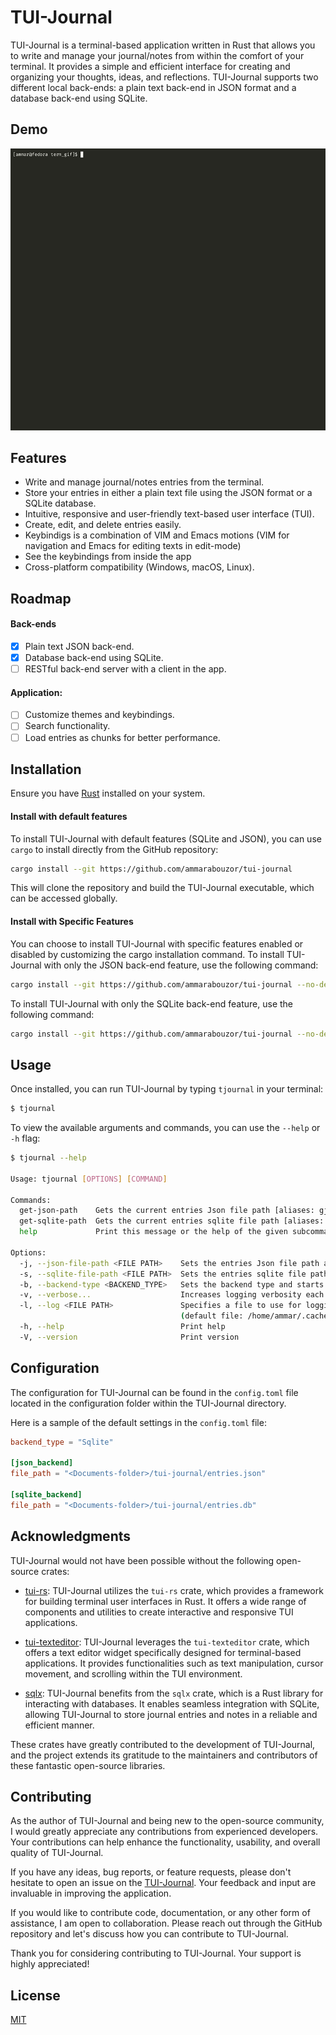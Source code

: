 
# TUI-Journal

TUI-Journal is a terminal-based application written in Rust that allows you to write and manage your journal/notes from within the comfort of your terminal. It provides a simple and efficient interface for creating and organizing your thoughts, ideas, and reflections. TUI-Journal supports two different local back-ends: a plain text back-end in JSON format and a database back-end using SQLite. 

## Demo

![](assets/demo.gif)

## Features

- Write and manage journal/notes entries from the terminal.
- Store your entries in either a plain text file using the JSON format or a SQLite database.
- Intuitive, responsive and user-friendly text-based user interface (TUI).
- Create, edit, and delete entries easily.
- Keybindigs is a combination of VIM and Emacs motions (VIM for navigation and Emacs for editing texts in edit-mode)
- See the keybindings from inside the app
- Cross-platform compatibility (Windows, macOS, Linux).

## Roadmap

#### Back-ends
- [x]  Plain text JSON back-end.
- [x]  Database back-end using SQLite.
- [ ]  RESTful back-end server with a client in the app.
#### Application:
- [ ]  Customize themes and keybindings.
- [ ]  Search functionality.
- [ ]  Load entries as chunks for better performance.
## Installation

Ensure you have [Rust](https://www.rust-lang.org/tools/install) installed on your system.

#### Install with default features

To install TUI-Journal with default features (SQLite and JSON), you can use `cargo` to install directly from the GitHub repository:

```bash
cargo install --git https://github.com/ammarabouzor/tui-journal
```

This will clone the repository and build the TUI-Journal executable, which can be accessed globally.

#### Install with Specific Features

You can choose to install TUI-Journal with specific features enabled or disabled by customizing the cargo installation command. To install TUI-Journal with only the JSON back-end feature, use the following command:

```bash
cargo install --git https://github.com/ammarabouzor/tui-journal --no-default-features --features json
```

To install TUI-Journal with only the SQLite back-end feature, use the following command:

```bash
cargo install --git https://github.com/ammarabouzor/tui-journal --no-default-features --features sqlite
```

    
## Usage

Once installed, you can run TUI-Journal by typing `tjournal` in your terminal:

```bash
$ tjournal
```

To view the available arguments and commands, you can use the `--help` or `-h` flag:

```bash
$ tjournal --help

Usage: tjournal [OPTIONS] [COMMAND]

Commands:
  get-json-path    Gets the current entries Json file path [aliases: gj]
  get-sqlite-path  Gets the current entries sqlite file path [aliases: gs]
  help             Print this message or the help of the given subcommand(s)

Options:
  -j, --json-file-path <FILE PATH>    Sets the entries Json file path and starts using it
  -s, --sqlite-file-path <FILE PATH>  Sets the entries sqlite file path and starts using it
  -b, --backend-type <BACKEND_TYPE>   Sets the backend type and starts using it [possible values: json, sqlite]
  -v, --verbose...                    Increases logging verbosity each use for up to 3 times
  -l, --log <FILE PATH>               Specifies a file to use for logging
                                      (default file: /home/ammar/.cache/tui-journal/tui-journal.log)
  -h, --help                          Print help
  -V, --version                       Print version
```

## Configuration

The configuration for TUI-Journal can be found in the `config.toml` file located in the configuration folder within the TUI-Journal directory.

Here is a sample of the default settings in the `config.toml` file:

```toml
backend_type = "Sqlite"

[json_backend]
file_path = "<Documents-folder>/tui-journal/entries.json"

[sqlite_backend]
file_path = "<Documents-folder>/tui-journal/entries.db"
```

## Acknowledgments

TUI-Journal would not have been possible without the following open-source crates:

- [tui-rs](https://crates.io/crates/tui-rs): TUI-Journal utilizes the `tui-rs` crate, which provides a framework for building terminal user interfaces in Rust. It offers a wide range of components and utilities to create interactive and responsive TUI applications.

- [tui-texteditor](https://crates.io/crates/tui-texteditor): TUI-Journal leverages the `tui-texteditor` crate, which offers a text editor widget specifically designed for terminal-based applications. It provides functionalities such as text manipulation, cursor movement, and scrolling within the TUI environment.

- [sqlx](https://crates.io/crates/sqlx): TUI-Journal benefits from the `sqlx` crate, which is a Rust library for interacting with databases. It enables seamless integration with SQLite, allowing TUI-Journal to store journal entries and notes in a reliable and efficient manner.

These crates have greatly contributed to the development of TUI-Journal, and the project extends its gratitude to the maintainers and contributors of these fantastic open-source libraries.
## Contributing

As the author of TUI-Journal and being new to the open-source community, I would greatly appreciate any contributions from experienced developers. Your contributions can help enhance the functionality, usability, and overall quality of TUI-Journal.

If you have any ideas, bug reports, or feature requests, please don't hesitate to open an issue on the [TUI-Journal](https://github.com/ammarabouzor/tui-journal/issues). Your feedback and input are invaluable in improving the application.

If you would like to contribute code, documentation, or any other form of assistance, I am open to collaboration. Please reach out through the GitHub repository and let's discuss how you can contribute to TUI-Journal.

Thank you for considering contributing to TUI-Journal. Your support is highly appreciated!
## License

[MIT](https://choosealicense.com/licenses/mit/)

